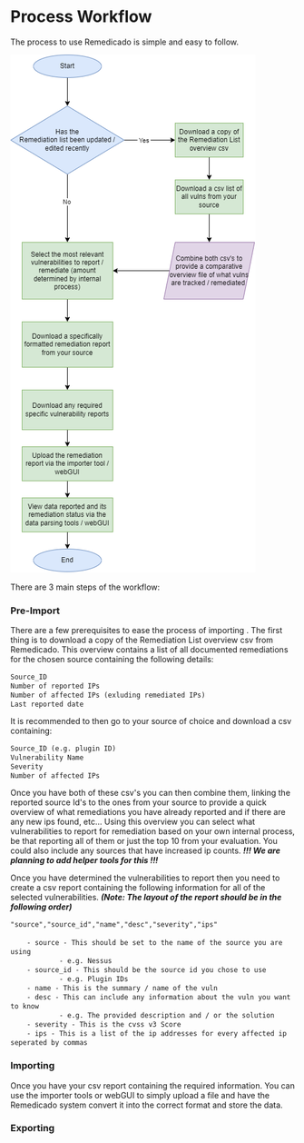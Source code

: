 # Process Workflow
The process to use Remedicado is simple and easy to follow. 

![process workflow diagram](Process_Workflow.png)

There are 3 main steps of the workflow:
### Pre-Import
There are a few prerequisites to ease the process of importing . The first thing is to download a copy of the Remediation List overview csv from Remedicado. This overview contains a list of all documented remediations for the chosen source containing the following details:
```
Source_ID
Number of reported IPs
Number of affected IPs (exluding remediated IPs)
Last reported date
```
It is recommended to then go to your source of choice and download a csv containing:
```
Source_ID (e.g. plugin ID)
Vulnerability Name
Severity
Number of affected IPs
```
Once you have both of these csv's you can then combine them, linking the reported source Id's to the ones from your source to provide a quick overview of what remediations you have already reported and if there are any new ips found, etc... Using this overview you can select what vulnerabilities to report for remediation based on your own internal process, be that reporting all of them or just the top 10 from your evaluation. You could also include any sources that have increased ip counts.
***!!! We are planning to add helper tools for this !!!***

Once you have determined the vulnerabilities to report then you need to create a csv report containing the following information for all of the selected vulnerabilities. ***(Note: The layout of the report should be in the following order)***
```
"source","source_id","name","desc","severity","ips"

	- source - This should be set to the name of the source you are using 
			- e.g. Nessus
	- source_id - This should be the source id you chose to use 
			- e.g. Plugin IDs
	- name - This is the summary / name of the vuln
	- desc - This can include any information about the vuln you want to know
			- e.g. The provided description and / or the solution 
	- severity - This is the cvss v3 Score
	- ips - This is a list of the ip addresses for every affected ip seperated by commas
```

###  Importing
Once you have your csv report containing the required information. You can use the importer tools or webGUI to simply upload a file and have the Remedicado system convert it into the correct format and store the data.


### Exporting
